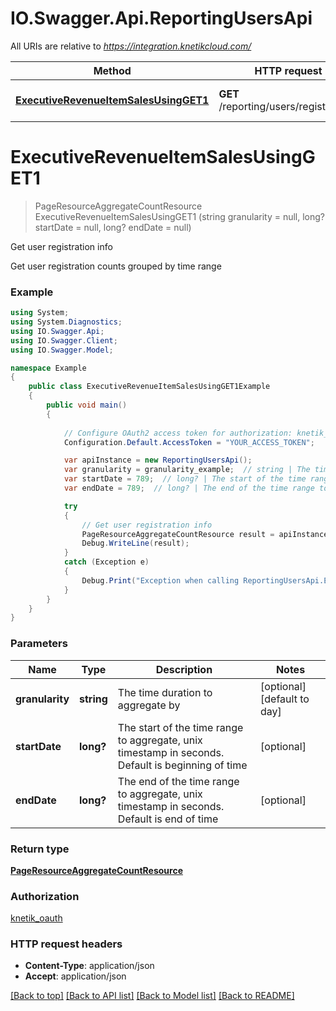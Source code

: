 # IO.Swagger.Api.ReportingUsersApi

All URIs are relative to *https://integration.knetikcloud.com/*

Method | HTTP request | Description
------------- | ------------- | -------------
[**ExecutiveRevenueItemSalesUsingGET1**](ReportingUsersApi.md#executiverevenueitemsalesusingget1) | **GET** /reporting/users/registrations | Get user registration info


<a name="executiverevenueitemsalesusingget1"></a>
# **ExecutiveRevenueItemSalesUsingGET1**
> PageResourceAggregateCountResource ExecutiveRevenueItemSalesUsingGET1 (string granularity = null, long? startDate = null, long? endDate = null)

Get user registration info

Get user registration counts grouped by time range

### Example
```csharp
using System;
using System.Diagnostics;
using IO.Swagger.Api;
using IO.Swagger.Client;
using IO.Swagger.Model;

namespace Example
{
    public class ExecutiveRevenueItemSalesUsingGET1Example
    {
        public void main()
        {
            
            // Configure OAuth2 access token for authorization: knetik_oauth
            Configuration.Default.AccessToken = "YOUR_ACCESS_TOKEN";

            var apiInstance = new ReportingUsersApi();
            var granularity = granularity_example;  // string | The time duration to aggregate by (optional)  (default to day)
            var startDate = 789;  // long? | The start of the time range to aggregate, unix timestamp in seconds. Default is beginning of time (optional) 
            var endDate = 789;  // long? | The end of the time range to aggregate, unix timestamp in seconds. Default is end of time (optional) 

            try
            {
                // Get user registration info
                PageResourceAggregateCountResource result = apiInstance.ExecutiveRevenueItemSalesUsingGET1(granularity, startDate, endDate);
                Debug.WriteLine(result);
            }
            catch (Exception e)
            {
                Debug.Print("Exception when calling ReportingUsersApi.ExecutiveRevenueItemSalesUsingGET1: " + e.Message );
            }
        }
    }
}
```

### Parameters

Name | Type | Description  | Notes
------------- | ------------- | ------------- | -------------
 **granularity** | **string**| The time duration to aggregate by | [optional] [default to day]
 **startDate** | **long?**| The start of the time range to aggregate, unix timestamp in seconds. Default is beginning of time | [optional] 
 **endDate** | **long?**| The end of the time range to aggregate, unix timestamp in seconds. Default is end of time | [optional] 

### Return type

[**PageResourceAggregateCountResource**](PageResourceAggregateCountResource.md)

### Authorization

[knetik_oauth](../README.md#knetik_oauth)

### HTTP request headers

 - **Content-Type**: application/json
 - **Accept**: application/json

[[Back to top]](#) [[Back to API list]](../README.md#documentation-for-api-endpoints) [[Back to Model list]](../README.md#documentation-for-models) [[Back to README]](../README.md)

